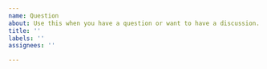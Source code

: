 ```yaml
---
name: Question
about: Use this when you have a question or want to have a discussion.
title: ''
labels: ''
assignees: ''

---
```



